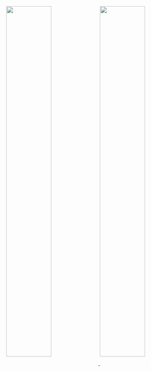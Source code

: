 <a href="https://github.com/anuraghazra/github-readme-stats">
  <img align="center" width="49%" style="display:inline;" src="https://github-readme-stats.vercel.app/api?username=zsoltfehervari&count_private=true&show_icons=true&include_all_commits=true&hide_border=true&hide_title=true&theme=radical" />
   <img align="center" width="49%"style="display:inline;" src="https://github-readme-stats.vercel.app/api/top-langs/?username=zsoltfehervari&langs_count=4&hide_title=true&hide_border=true&theme=radical&layout=compact" />
</a>

